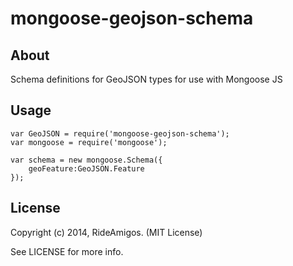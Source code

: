 # mongoose-geojson-schema

## About
Schema definitions for GeoJSON types for use with Mongoose JS

## Usage

```
var GeoJSON = require('mongoose-geojson-schema');
var mongoose = require('mongoose');

var schema = new mongoose.Schema({
	geoFeature:GeoJSON.Feature
});
```

## License
Copyright (c) 2014, RideAmigos. (MIT License)

See LICENSE for more info.